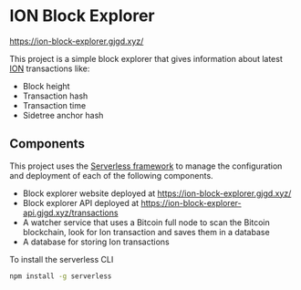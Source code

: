 # ION Block Explorer

https://ion-block-explorer.gjgd.xyz/

This project is a simple block explorer that gives information about latest [ION](https://github.com/decentralized-identity/ion) transactions like:

- Block height
- Transaction hash
- Transaction time
- Sidetree anchor hash

## Components

This project uses the [Serverless framework](https://www.serverless.com/) to manage the configuration and deployment of each of the following components.

- Block explorer website deployed at https://ion-block-explorer.gjgd.xyz/
- Block explorer API deployed at https://ion-block-explorer-api.gjgd.xyz/transactions
- A watcher service that uses a Bitcoin full node to scan the Bitcoin blockchain, look for Ion transaction and saves them in a database
- A database for storing Ion transactions

To install the serverless CLI

```bash
npm install -g serverless
```
